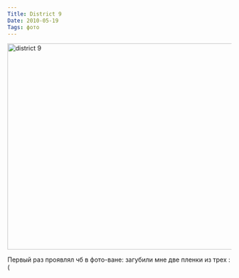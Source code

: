 ```yaml
---
Title: District 9
Date: 2010-05-19
Tags: фото
---
```


<div class="text"><p><a href="http://www.flickr.com/photos/alexeypegov/4621660363/" title="district 9 by a-pegov, on Flickr"><img src="http://farm5.static.flickr.com/4033/4621660363_d4ba6bb358_o.jpg" width="700" height="464" alt="district 9" /></a></p>
<p>Первый раз проявлял чб в фото-ване: загубили мне две пленки из трех :(</p></div>